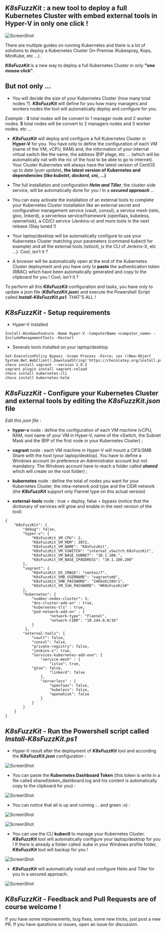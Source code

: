 
## _K8sFuzzKit_ : a new tool to deploy a full Kubernetes Cluster with embed external tools in Hyper-V in only one click !

![ScreenShot](https://github.com/fboukezzoula/K8sFuzzKit/blob/master/resources/K8sFuzzKitLogo.png)


There are multiple guides on running Kubernetes and there is a lot of solutions to deploy a Kubernetes Cluster On-Premise (Kubespray, Kops, MiniKube, etc ...).

**_K8sFuzzKit_** is a new way to deploy a full Kubernetes Cluster in only **"one mouse click"**.  

## But not only ...
 
+ You will decide the size of your Kubernetes Cluster (how many total nodes ?). **_K8sFuzzKit_** will define for you how many managers and workers nodes the tool will automatically deploy and configure for you.

_Example :_ 
**3** total nodes will be convert to 1 manager node and 2 worker nodes. 
**5** total nodes will be convert to 2 managers nodes and 3 worker nodes. etc ... 

+ **_K8sFuzzKit_** will deploy and configure a full Kubernetes Cluster in **Hyper-V** for you. You have only to define the configuration of each VM (name of the VM, vCPU, RAM) and, the information of your internal virtual switch like the name, the address @IP plage, etc ...  (which will be automatically nat with the nic of the host to be able to go to internet). Your Cluster Kubernetes will always have the latest version of CentOS up to date (yum update), **the latest version of Kubernetes and dependencies (like _kubelet, dockerd, cni_, ...)**
 
+ The full installation and configuration **_Helm and Tiller_**, the cluster-side service, will be automatically done for you ! In a **_secured approach_** ...

+ You can easy activate the installation of an external tools to complete your Kubernetes Cluster installation like an external secret and configuration management service (vault, consul), 
a service mesh (istio, gloo, linkerd), a serverless service/framework (openfaas, kubeless, openwhisk), a CD/CI service (Jenkins-x) and more tools in the next release (Stay tuned !) 
 
+ Your laptop/desktop will be automatically configure to use your Kubernetes Cluster matching your parameters (command kubectl for example) and all the external tools (istioctl, jx the CLI of Jenkins-X, etc ...). Cool, isn't it ?

+ A browser will be automatically open at the end of the Kubernetes Cluster deployment and you have only to **paste** the authentication token (RBAC) which have been automatically generated and copy to the clipboard for you ! Cool, isn't it ?


To perform all this **_K8sFuzzKit_** configuration and tasks, you have only to update a json file (**_K8sFuzzKit.json_**) and execute the Powershell Script called **_Install-K8sFuzzKit.ps1_**. THAT'S ALL !


## _K8sFuzzKit_ - Setup requirements

+ Hyper-V installed 

``` 
Install-WindowsFeature -Name Hyper-V -ComputerName <computer_name> -IncludeManagementTools -Restart  
``` 

+ Severals tools installed on your laptop/desktop

```
Set-ExecutionPolicy Bypass -Scope Process -Force; iex ((New-Object System.Net.WebClient).DownloadString('https://chocolatey.org/install.ps1'))
choco install vagrant --version 2.0.2
vagrant plugin install vagrant-reload
choco install kubernetes-cli
choco install kubernetes-helm
```

## _K8sFuzzKit_ - Configure your Kubernetes Cluster and external tools by editing the **_K8sFuzzKit.json_** file

_Edit this json file_ :
+ **hyper-v** node : define the configuration of each VM machine (vCPU, RAM, root name of your VM in Hyper-V, name of the vSwitch, the Subnet Mask and the @IP of the first node in your Kubernetes Cluster) ;

+ **vagrant** node : each VM machine in Hyper-V will mount a CIFS/SMB Share with the host (your laptop/desktop). You have to define a Windows account (in preference an Administrator account but not mandatory. The Windows account have to reach a folder called **_shared_** which will create on the root folder) ;

+ **kubernetes** node : define the total of nodes you want for your Kubernetes Cluster, the intra-network pod type and the CIDR network (the **_K8sFuzzKit_** support only Flannel type on this actual version)

+ **external-tools** node : true = deploy, false = bypass (notice that the dictionary of services will grow and enable in the next version of the tool)

``` 
{
    "K8sFuzzKit": {
        "debug": false,
        "hyper-v": {
            "K8sFuzzKit_VM_CPU": 2,
            "K8sFuzzKit_VM_MEM": 3072,
            "K8sFuzzKit_VM_NAME": "K8sFuzzKit",
            "K8sFuzzKit_VM_VSWITCH": "internal_vSwitch_K8sFuzzKit",
            "K8sFuzzKit_VM_BASE_SUBNET": "10.1.100.",
            "K8sFuzzKit_VM_BASE_IPADDRESS": "10.1.100.200"
        },
        "vagrant": {
            "K8sFuzzKit_OS_IMAGE": "centos/7",
            "K8sFuzzKit_SMB_USERNAME": "vagrantsmb",
            "K8sFuzzKit_SMB_PASSWORD": "24K8sKit09!1",
            "K8sFuzzKit_VM_SSH_PASSWORD": "#K8sFuzzKit#"
        },
        "kubernetes": { 
            "number-nodes-cluster": 3,
            "dns-cluster-add-on" : true,
            "kubernetes-tls" : true,
            "pod-network-add-on" : {
                    "network-type": "Flannel",
                    "network-CIDR": "10.244.0.0/16"
            }
         },
        "external-tools": {
            "vault": false,
            "consul": false,
            "private-registry": false,
            "jenkins-x": true,
            "services-kubernetes-add-one": {
                "service-mesh" : {
                    "istio": true,
		    "gloo": false,
                    "linkerd": false                    
                },
                "serverless" : {
                    "openfaas": false,
                    "kubeless": false,
                    "openwhisk": false
                } 
            }
        }
    }   
}

``` 

## _K8sFuzzKit_ - Run the Powershell script called _Install-K8sFuzzKit.ps1_

+ Hyper-V result after the deployment of **_K8sFuzzKit_** tool and according the **_K8sFuzzKit.json_** configuration :

![ScreenShot](https://github.com/fboukezzoula/K8sFuzzKit/blob/master/resources/hyperv.png)

+ You can paste the **Kubernetes Dashboard Token** (this token is write in a file called shared\token_dashboard.log and his content is automatically copy to the clipboard for you) :

![ScreenShot](https://github.com/fboukezzoula/K8sFuzzKit/blob/master/resources/kubernetes_dashboard-token.png)

+ You can notice that all is up and running ... and green :o)  :

![ScreenShot](https://github.com/fboukezzoula/K8sFuzzKit/blob/master/resources/kubernetes_dashboard.png)

![ScreenShot](https://github.com/fboukezzoula/K8sFuzzKit/blob/master/resources/kubernetes_dashboard_pods.png)

+ You can use the CLI **kubectl** to manage your Kubernetes Cluster. **_K8sFuzzKit_** tool will automatically configure your laptop/desktop for you ! If there is already a folder called .kube in your Windows profile folder, **_K8sFuzzKit_** tool will backup for you !

![ScreenShot](https://github.com/fboukezzoula/K8sFuzzKit/blob/master/resources/commande.png)

+ **_K8sFuzzKit_** will automatically install and configure Helm and Tiller for you in a secured approach.

![ScreenShot](https://github.com/fboukezzoula/K8sFuzzKit/blob/master/resources/helm_command.png)


## _K8sFuzzKit_ - Feedback and Pull Requests are of course welcome !
If you have some improvements, bug fixes, some new tricks, just post a new PR. 
If you have questions or issues, open an issue for discussion.
